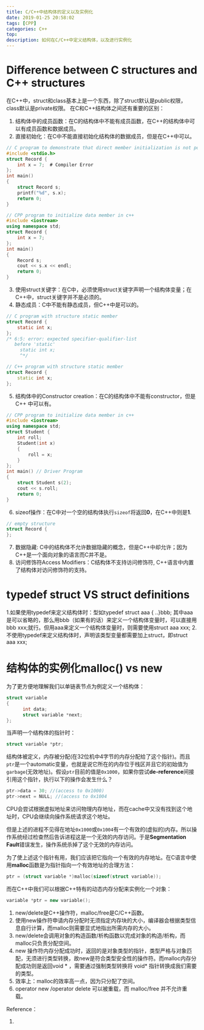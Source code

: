 ```yaml
---
title: C/C++中结构体的定义以及实例化
date: 2019-01-25 20:58:02
tags: [CPP]
categories: C++
top:
description: 如何在C/C++中定义结构体，以及进行实例化
---
```


# Difference between C structures and C++ structures
在C\++中，struct和class基本上是一个东西，除了struct默认是public权限，class默认是private权限。
在C和C++结构体之间还有重要的区别：
 1. 结构体中的成员函数：在C的结构体中不能有成员函数，在C++的结构体中可以有成员函数和数据成员。
 2. 直接初始化：在C中不能直接初始化结构体的数据成员，但是在C++中可以。
```c
// C program to demonstrate that direct member initialization is not possible in C
#include <stdio.h>
struct Record {
    int x = 7;  # Compiler Error
};
int main()
{
    struct Record s;
    printf("%d", s.x);
    return 0;
}
```

```cpp
// CPP program to initialize data member in c++
#include <iostream>
using namespace std;
struct Record {
    int x = 7;
};
int main()
{
    Record s;
    cout << s.x << endl;
    return 0;
}
```

 3. 使用struct关键字：在C中，必须使用struct关键字声明一个结构体变量；在C++中，struct关键字并不是必须的。
 4. 静态成员：C中不能有静态成员，但C++中是可以的。
```c
// C program with structure static member
struct Record {
    static int x;
};
/* 6:5: error: expected specifier-qualifier-list
   before 'static'
     static int x;
     ^*/
```
```cpp
// C++ program with structure static member
struct Record {
    static int x;
};
```
 5. 结构体中的Constructor creation：在C的结构体中不能有constructor，但是C++ 中可以有。

```cpp
// CPP program to initialize data member in c++
#include <iostream>
using namespace std;
struct Student {
    int roll;
    Student(int x)
    {
        roll = x;
    }
};
int main() // Driver Program
{
    struct Student s(2);
    cout << s.roll;
    return 0;
}
```
 6. sizeof操作：在C中对一个空的结构体执行`sizeof`将返回**0**，在C++中则是**1**.

```c
// empty structure
struct Record {
};
```
 7. 数据隐藏: C中的结构体不允许数据隐藏的概念，但是C\++中却允许；因为C\++是一个面向对象的语言而C并不是。
 8. 访问修饰符Access Modifiers：C结构体不支持访问修饰符, C++语言中内置了结构体对访问修饰符的支持。

 # typedef struct VS struct definitions

 1.如果使用typedef来定义结构体时：型如typedef struct aaa { ..}bbb;
 其中aaa是可以省略的，那么用bbb（如果有的话）来定义一个结构体变量时，可以直接用bbb xxx;就行。但用aaa来定义一个结构体变量时，则需要使用struct aaa xxx;
 2.不使用typedef来定义结构体时，声明该类型变量都需要加上struct，即struct aaa xxx;

# 结构体的实例化malloc() vs new

为了更方便地理解我们以单链表节点为例定义一个结构体：
```c
struct variable
{
      int data;
      struct variable *next;
};
```
当声明一个结构体的指针时：
```cpp
struct variable *ptr;
```
结构体被定义，内存被分配(在32位机中4字节的内存分配给了这个指针)。而且`ptr`是一个automatic变量，也就是说它所在的内存位于栈区并且它的初始值为`garbage`(无效地址)。假设`ptr`目前的值是`0x1000`，如果你尝试**de-reference**间接引用这个指针，执行以下的操作会发生什么？
```cpp
ptr->data = 30; //(access to 0x1000)
ptr->next = NULL; //(access to 0x1004
```
CPU会尝试根据虚拟地址来访问物理内存地址，而在cache中又没有找到这个地址时，CPU会继续向操作系统请求这个地址。

但是上述的进程不见得在地址`0x1000`或`0x1004`有一个有效的(虚拟的)内存。所以操作系统经过检查然后告诉进程这是一个无效的内存访问。于是**Segmentation Fault**错误发生，操作系统杀掉了这个无效的内存访问。

为了使上述这个指针有用，我们应该把它指向一个有效的内存地址。在C语言中使用**malloc**函数是为指针指向一个有效地址的合理方法：
```c
ptr = (struct variable *)malloc(sizeof(struct variable));
```
而在C++中我们可以根据C++特有的动态内存分配来实例化一个对象：
```cpp
variable *ptr = new variable();
```
 1. new/delete是C++操作符，malloc/free是C/C++函数。
 2. 使用new操作符申请内存分配时无须指定内存块的大小，编译器会根据类型信息自行计算，而malloc则需要显式地指出所需内存的大小。
 3. new/delete会调用对象的构造函数/析构函数以完成对象的构造/析构，而malloc只负责分配空间。
 4. new 操作符内存分配成功时，返回的是对象类型的指针，类型严格与对象匹配，无须进行类型转换，故new是符合类型安全性的操作符。而malloc内存分配成功则是返回void * ，需要通过强制类型转换将 void* 指针转换成我们需要的类型。
 5. 效率上：malloc的效率高一点，因为只分配了空间。
 6. operator new /operator delete 可以被重载，而 malloc/free 并不允许重载。

Reference：
 1. [](https://www.quora.com/Is-it-necessary-to-use-malloc-for-creating-a-structure-pointer-variable-What-happens-if-I-just-declare-struct-variable-*ptr-instead-of-struct-variable-*ptr-struct-variable-*-malloc-sizeof-struct-variable-and-try-to-access-the-structure-members)
